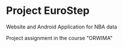 # Project EuroStep
 
 
 Website and Android Application for NBA data
 
 Project assignment in the course "ORWIMA"
